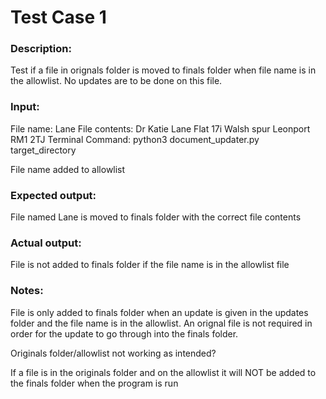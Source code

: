 # Test Case 1 

### Description:

Test if a file in orignals folder is moved to finals folder when file name is in the allowlist. No updates are to be done on this file.

### Input:

File name: Lane
File contents: Dr Katie Lane
               Flat 17i
               Walsh spur
               Leonport
               RM1 2TJ
Terminal Command: python3 document_updater.py target_directory

File name added to allowlist

### Expected output:

File named Lane is moved to finals folder with the correct file contents

### Actual output:

File is not added to finals folder if the file name is in the allowlist file

### Notes:

File is only added to finals folder when an update is given in the updates folder and the file name is in the allowlist. An orignal file is not required in order for the update to go through into the finals folder.

Originals folder/allowlist not working as intended?

If a file is in the originals folder and on the allowlist it will NOT be added to the finals folder when the program is run
